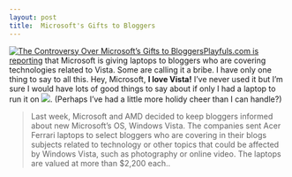 ```yaml
---
layout: post
title:  Microsoft's Gifts to Bloggers
---
```

[ ![The Controversy Over Microsoft’s Gifts to Bloggers](http://www.playfuls.com/scitech/gimages/acefer01012.jpg)Playfuls.com is reporting](http://www.playfuls.com/news_05668_The_Controversy_Over_Microsofts_Gifts_to_Bloggers.html) that Microsoft is giving laptops to bloggers who are covering technologies related to Vista. Some are calling it a bribe. I have only one thing to say to all this. Hey, Microsoft, **I love Vista!** I’ve never used it but I’m sure I would have lots of good things to say about if only I had a laptop to run it on ![](/cdn/images/blog/Blog/smile3.gif). (Perhaps I’ve had a little more holidy cheer than I can handle?)

> Last week, Microsoft and AMD decided to keep bloggers informed about new Microsoft’s OS, Windows Vista. The companies sent Acer Ferrari laptops to select bloggers who are covering in their blogs subjects related to technology or other topics that could be affected by Windows Vista, such as photography or online video. The laptops are valued at more than $2,200 each..
